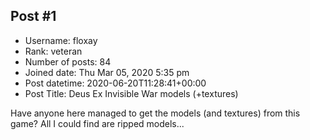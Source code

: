 ## Post #1
- Username: floxay
- Rank: veteran
- Number of posts: 84
- Joined date: Thu Mar 05, 2020 5:35 pm
- Post datetime: 2020-06-20T11:28:41+00:00
- Post Title: Deus Ex Invisible War models (+textures)

Have anyone here managed to get the models (and textures) from this game? All I could find are ripped models...
